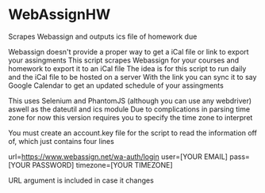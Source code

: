 # WebAssignHW
Scrapes Webassign and outputs ics file of homework due

Webassign doesn't provide a proper way to get a iCal file or link to export your assingments
This script scrapes Webassign for your courses and homework to export it to an iCal file
The idea is for this script to run daily and the iCal file to be hosted on a server
With the link you can sync it to say Google Calendar to get an updated schedule of your assingments

This uses Selenium and PhantomJS (although you can use any webdriver) aswell as the dateutil and ics module
Due to complications in parsing time zone for now this version requires you to specify the time zone to interpret

You must create an account.key file for the script to read the information off of, which just contains four lines

url=https://www.webassign.net/wa-auth/login
user=[YOUR EMAIL]
pass=[YOUR PASSWORD]
timezone=[YOUR TIMEZONE]

URL argument is included in case it changes
